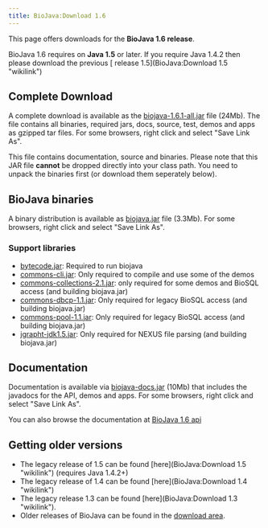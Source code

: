 ```yaml
---
title: BioJava:Download 1.6
---
```


This page offers downloads for the <b>BioJava 1.6 release</b>.

BioJava 1.6 requires on <b>Java 1.5</b> or later. If you require Java
1.4.2 then please download the previous [ release
1.5](BioJava:Download 1.5 "wikilink")

Complete Download
-----------------

A complete download is available as the
[biojava-1.6.1-all.jar](http://www.biojava.org/download/bj16/all/biojava-1.6.1-all.jar)
file (24Mb). The file contains all binaries, required jars, docs,
source, test, demos and apps as gzipped tar files. For some browsers,
right click and select "Save Link As".

This file contains documentation, source and binaries. Please note that
this JAR file <b>cannot</b> be dropped directly into your class path.
You need to unpack the binaries first (or download them seperately
below).

BioJava binaries
----------------

A binary distribution is available as
[biojava.jar](http://www.biojava.org/download/bj16/bin/biojava.jar) file
(3.3Mb). For some browsers, right click and select "Save Link As".

### Support libraries

-   [bytecode.jar](http://www.biojava.org/download/bj16/support-jars/bytecode.jar):
    Required to run biojava
-   [commons-cli.jar](http://www.biojava.org/download/bj16/support-jars/commons-cli.jar):
    Only required to compile and use some of the demos
-   [commons-collections-2.1.jar](http://www.biojava.org/download/bj16/support-jars/commons-collections-2.1.jar):
    only required for some demos and BioSQL access (and building
    biojava.jar)
-   [commons-dbcp-1.1.jar](http://www.biojava.org/download/bj16/support-jars/commons-dbcp-1.1.jar):
    Only required for legacy BioSQL access (and building biojava.jar)
-   [commons-pool-1.1.jar](http://www.biojava.org/download/bj16/support-jars/commons-pool-1.1.jar):
    Only required for legacy BioSQL access (and building biojava.jar)
-   [jgrapht-jdk1.5.jar](http://www.biojava.org/download/bj16/support-jars/jgrapht-jdk1.5.jar):
    Only required for NEXUS file parsing (and building biojava.jar)

Documentation
-------------

Documentation is available via
[biojava-docs.jar](http://www.biojava.org/download/bj16/doc/biojava-docs.jar)
(10Mb) that includes the javadocs for the API, demos and apps. For some
browsers, right click and select "Save Link As".

You can also browse the documentation at [BioJava 1.6
api](http://www.biojava.org/docs/api16/)

Getting older versions
----------------------

-   The legacy release of 1.5 can be found
    [here](BioJava:Download 1.5 "wikilink") (requires Java 1.4.2+)
-   The legacy release of 1.4 can be found
    [here](BioJava:Download 1.4 "wikilink")
-   The legacy release 1.3 can be found
    [here](BioJava:Download 1.3 "wikilink").
-   Older releases of BioJava can be found in the [download
    area](http://www.biojava.org/download/).

